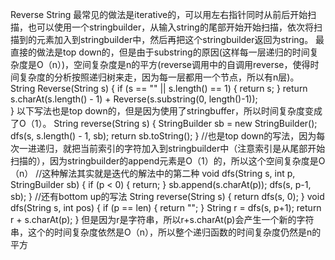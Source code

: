 Reverse String 
最常见的做法是iterative的，可以用左右指针同时从前后开始扫描，也可以使用一个stringbuilder，从输入string的尾部开始开始扫描，依次将扫描到的元素加入到stringbuilder中，然后再把这个stringbuilder返回为string。
最直接的做法是top down的，但是由于substring的原因(这样每一层递归的时间复杂度是O（n）)，空间复杂度是n的平方(reverse调用中的自调用reverse，使得时间复杂度的分析按照递归树来走，因为每一层都用一个节点，所以有n层)。
String Reverse(String s) {
  if (s == "" || s.length() == 1) {
    return s;
  }
  return s.charAt(s.length() - 1) + Reverse(s.substring(0, length()-1));  
}
以下写法也是top down的，但是因为使用了stringbuffer，所以时间复杂度变成了O（1）。
String reverse(String s) {
  StringBuilder sb = new StringBuilder();
  dfs(s, s.length() - 1, sb);
  return sb.toString();
}
//也是top down的写法，因为每次一进递归，就把当前索引的字符加入到stringbuilder中（注意索引是从尾部开始扫描的），因为stringbuilder的append元素是O（1）的，所以这个空间复杂度是O（n）
//这种解法其实就是迭代的解法中的第二种
void dfs(String s, int p, StringBuilder sb) {
  if (p < 0) {
    return;
  } 
  sb.append(s.charAt(p));
  dfs(s, p-1, sb);
}
//还有bottom up的写法
String reverse(String s) {
  return dfs(s, 0);
}
void dfs(String s, int pos) {
  if (p == len) {
    return "";
  }
  String r = dfs(s, p+1);
  return r + s.charAt(p);
}
但是因为r是字符串，所以r+s.charAt(p)会产生一个新的字符串，这个的时间复杂度依然是O（n），所以整个递归函数的时间复杂度仍然是n的平方
